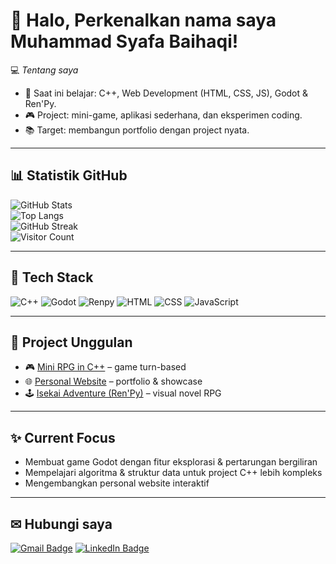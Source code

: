 # 👋 Halo, Perkenalkan nama saya Muhammad Syafa Baihaqi!

💻 *Tentang saya*  
- 🌱 Saat ini belajar: C++, Web Development (HTML, CSS, JS), Godot & Ren'Py.  
- 🎮 Project: mini-game, aplikasi sederhana, dan eksperimen coding.  
- 📚 Target: membangun portfolio dengan project nyata.  

---

## 📊 Statistik GitHub
![GitHub Stats](https://github-readme-stats.vercel.app/api?username=SyafaBaihaqi&show_icons=true&theme=radical)  
![Top Langs](https://github-readme-stats.vercel.app/api/top-langs/?username=SyafaBaihaqi&layout=compact&theme=radical)  
![GitHub Streak](https://streak-stats.demolab.com?user=SyafaBaihaqi&theme=radical)  
![Visitor Count](https://komarev.com/ghpvc/?username=SyafaBaihaqi&color=blue)

---

## 🔧 Tech Stack
![C++](https://img.shields.io/badge/C++-00599C?style=for-the-badge&logo=cplusplus&logoColor=white)
![Godot](https://img.shields.io/badge/Godot-478CBF?style=for-the-badge&logo=godot-engine&logoColor=white)
![Renpy](https://img.shields.io/badge/Ren'Py-FF7F50?style=for-the-badge)
![HTML](https://img.shields.io/badge/HTML5-e34c26?style=for-the-badge&logo=html5&logoColor=white)
![CSS](https://img.shields.io/badge/CSS3-264de4?style=for-the-badge&logo=css3&logoColor=white)
![JavaScript](https://img.shields.io/badge/JavaScript-f7df1e?style=for-the-badge&logo=javascript&logoColor=black)

---

## 🚀 Project Unggulan
- 🎮 [Mini RPG in C++](https://github.com/SyafaBaihaqi/rpg-cpp) – game turn-based  
- 🌐 [Personal Website](https://github.com/SyafaBaihaqi/personal-website) – portfolio & showcase  
- 🕹 [Isekai Adventure (Ren'Py)](https://github.com/SyafaBaihaqi/isekai-adventure) – visual novel RPG  

---

## ✨ Current Focus
- Membuat game Godot dengan fitur eksplorasi & pertarungan bergiliran  
- Mempelajari algoritma & struktur data untuk project C++ lebih kompleks  
- Mengembangkan personal website interaktif  

---

## ✉ Hubungi saya
[![Gmail Badge](https://img.shields.io/badge/-muhammadsyafa101@gmail.com-c14438?style=for-the-badge&logo=Gmail&logoColor=white&link=mailto:muhammadsyafa101@gmail.com)](mailto:muhammadsyafa101@gmail.com)
[![LinkedIn Badge](https://img.shields.io/badge/-LinkedIn-0077B5?style=for-the-badge&logo=linkedin&logoColor=white&link=https://linkedin.com/in/SyafaBaihaqi)](https://linkedin.com/in/SyafaBaihaqi)
